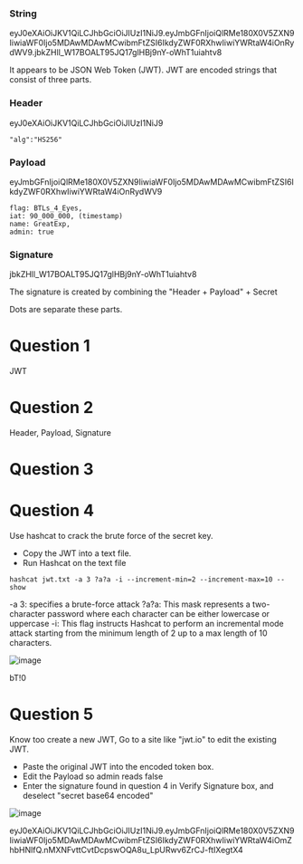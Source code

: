 ### String
eyJ0eXAiOiJKV1QiLCJhbGciOiJIUzI1NiJ9.eyJmbGFnIjoiQlRMe180X0V5ZXN9IiwiaWF0Ijo5MDAwMDAwMCwibmFtZSI6IkdyZWF0RXhwIiwiYWRtaW4iOnRydWV9.jbkZHll_W17BOALT95JQ17glHBj9nY-oWhT1uiahtv8

It appears to be JSON Web Token (JWT). JWT are encoded strings that consist of three parts. 

### Header
eyJ0eXAiOiJKV1QiLCJhbGciOiJIUzI1NiJ9
```
"alg":"HS256"
```

### Payload
eyJmbGFnIjoiQlRMe180X0V5ZXN9IiwiaWF0Ijo5MDAwMDAwMCwibmFtZSI6IkdyZWF0RXhwIiwiYWRtaW4iOnRydWV9
```
flag: BTLs_4_Eyes,
iat: 90_000_000, (timestamp)
name: GreatExp,
admin: true
```

### Signature
jbkZHll_W17BOALT95JQ17glHBj9nY-oWhT1uiahtv8

The signature is created by combining the "Header + Payload" + Secret


Dots are separate these parts. 



# Question 1
JWT

# Question 2

Header, Payload, Signature

# Question 3

# Question 4
Use hashcat to crack the brute force of the secret key. 
- Copy the JWT into a text file.
- Run Hashcat on the text file
```
hashcat jwt.txt -a 3 ?a?a -i --increment-min=2 --increment-max=10 --show
```
-a 3: specifies a brute-force attack
?a?a: This mask represents a two-character password where each character can be either lowercase or uppercase
-i: This flag instructs Hashcat to perform an incremental mode attack starting from the minimum length of 2 up to a max length of 10 characters. </br>

![image](https://github.com/Shawn-Nichol/BlueTeam/assets/30714313/e4fe6977-c17f-41f5-905c-9fdb5d3669f8)


bT!0

# Question 5
Know too create a new JWT, Go to a site like "jwt.io" to edit the existing JWT. 

- Paste the original JWT into the encoded token box. 
- Edit the Payload so admin reads false
- Enter the signature found in question 4 in Verify Signature box, and deselect "secret base64 encoded"

![image](https://github.com/Shawn-Nichol/BlueTeam/assets/30714313/67b9a825-1c8e-4d59-a123-f9a77a4165de)

eyJ0eXAiOiJKV1QiLCJhbGciOiJIUzI1NiJ9.eyJmbGFnIjoiQlRMe180X0V5ZXN9IiwiaWF0Ijo5MDAwMDAwMCwibmFtZSI6IkdyZWF0RXhwIiwiYWRtaW4iOmZhbHNlfQ.nMXNFvttCvtDcpswOQA8u_LpURwv6ZrCJ-ftIXegtX4

